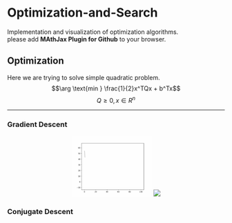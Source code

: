 # Optimization-and-Search
Implementation and visualization of optimization algorithms.  
please add __MAthJax Plugin for Github__ to your browser.


## Optimization    

Here we are trying to solve simple quadratic problem.  
$$\arg \text{min } \frac{1}{2}x^TQx + b^Tx$$
$$Q \geq 0, x \in R^n$$

---
### Gradient Descent
<div align=center>
<img width="37%" src="images/gradient_descent_1.gif"/>
<img width="48%" src="images/gradient_descent_2.gif"/>
</div>

### Conjugate Descent
